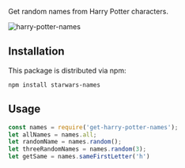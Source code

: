 Get random names from Harry Potter characters.

![harry-potter-names](https://img.buzzfeed.com/buzzfeed-static/static/2014-03/enhanced/webdr04/25/15/anigif_enhanced-24123-1395775866-3.gif)

## Installation

This package is distributed via npm:

```
npm install starwars-names
```

## Usage

```javascript
const names = require('get-harry-potter-names');
let allNames = names.all;
let randomName = names.random();
let threeRandomNames = names.random(3);
let getSame = names.sameFirstLetter('h')

```
